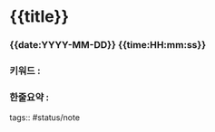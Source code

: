 # {{title}} 

### {{date:YYYY-MM-DD}} {{time:HH:mm:ss}} 

### 키워드 :

### 한줄요약 :

tags:: #status/note